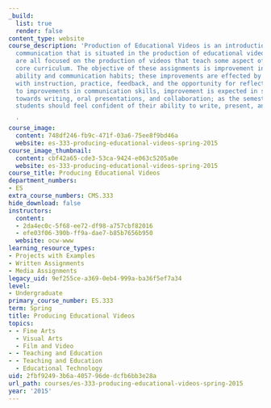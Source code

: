 ```yaml
---
_build:
  list: true
  render: false
content_type: website
course_description: 'Production of Educational Videos is an introduction to technical
  communication that is situated in the production of educational videos; the assignments
  are all focused on the production of videos that teach some aspect of MIT''s first-year
  core curriculum. The objective of these assignments is improvement in both communication
  ability and communication habits; these improvements are effected by providing participants
  with instruction, practice, feedback, and the opportunity for reflection. In addition
  to improvements in communication skills, improvement is expected in students'' attitude
  towards writing, oral presentations, and collaboration; as the semester progresses,
  students should feel confident of their ability to write, present, and collaborate.

  '
course_image:
  content: 748df246-fb9c-471f-03a6-75ee8f9bd46a
  website: es-333-producing-educational-videos-spring-2015
course_image_thumbnail:
  content: cbf42a65-cde3-53ca-9424-e063c5205a0e
  website: es-333-producing-educational-videos-spring-2015
course_title: Producing Educational Videos
department_numbers:
- ES
extra_course_numbers: CMS.333
hide_download: false
instructors:
  content:
  - 2da4ec0c-5f68-ee72-df98-a757cbf82016
  - efe03f06-390b-ff9a-dae7-b85b7656b950
  website: ocw-www
learning_resource_types:
- Projects with Examples
- Written Assignments
- Media Assignments
legacy_uid: 9ef255ce-a369-0eb4-999a-ba36f5ef7a34
level:
- Undergraduate
primary_course_number: ES.333
term: Spring
title: Producing Educational Videos
topics:
- - Fine Arts
  - Visual Arts
  - Film and Video
- - Teaching and Education
- - Teaching and Education
  - Educational Technology
uid: 2fbf9249-3b6a-4057-96de-dcfb6bb3e28a
url_path: courses/es-333-producing-educational-videos-spring-2015
year: '2015'
---
```

